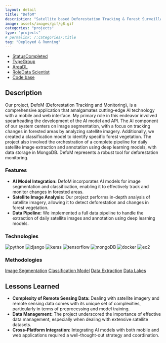 ```yaml
---
layout: detail
title: "DefoM"
description: "Satellite based Deforestation Tracking & Forest Surveillance System"
image: assets/images/gif/g8.gif
categories: "projects"
type: "projects"
# permalink: /:categories/:title
tag: "Deployed & Running"
---
```


<div id="main">
	<section id='second'>
		<div class="inner no-padding">
			<div class="tag-container">
                    <ul class="actions">
                        <li><a href="#" class="button special small disable">Status</a><a href="#" class="button small disable">Completed</a></li>
                        <li><a href="#" class="button special small disable">Type</a><a href="#" class="button small disable">Group</a></li>
                        <li><a href="#" class="button special small disable">Area</a><a href="#" class="button small disable">DL</a></li>
						<li><a href="#" class="button special small disable">Role</a><a href="#" class="button small disable">Data Scientist</a></li>
						<li><a href="#" class="button special small disable"><i class="fab fa-github"></i></a><a href="https://github.com/nipdep/DefoM-API" class="button small">Code base</a></li>
                    </ul>
            </div>
			<div>
				<h2>Description</h2>
				<p>Our project, DefoM (Deforestation Tracking and Monitoring), is a comprehensive application that amalgamates cutting-edge AI technology with a mobile and web interface. My primary role in this endeavor involved spearheading the development of the AI model and API. The AI component of our system centers on image segmentation, with a focus on tracking changes in forested areas by analyzing satellite imagery. Additionally, we created a classification model to identify specific forest vegetation. The project also involved the orchestration of a complete pipeline for daily satellite image extraction and annotation using deep learning models, with data storage in MongoDB. DefoM represents a robust tool for deforestation monitoring.</p>
					<h3>Features</h3>
					<ul class='fa-ul'>
						<li><i class="fa-li fa fa-check-square"></i><b>AI Model Integration:</b> DefoM incorporates AI models for image segmentation and classification, enabling it to effectively track and monitor changes in forested areas.</li>
						<li><i class="fa-li fa fa-check-square"></i><b>Satellite Image Analysis:</b> Our project performs in-depth analysis of satellite imagery, allowing it to detect deforestation and changes in forest vegetation.</li>
						<li><i class="fa-li fa fa-check-square"></i><b>Data Pipeline:</b> We implemented a full data pipeline to handle the extraction of daily satellite images and annotation using deep learning models.</li>
					</ul>
			</div>
			<div class="row">
				<div class="6u 12u$(small)">
					<h3>Technologies</h3>
					<div class='logos-container'>
						<img src="{% link assets/images/logos/python.png %}" alt="python" class="logos">
						<img src="{% link assets/images/logos/django.png %}" alt="django" class="logos">
						<img src="{% link assets/images/logos/keras.png %}" alt="keras" class="logos">
						<img src="{% link assets/images/logos/tensorflow.png %}" alt="tensorflow" class="logos">
						<img src="{% link assets/images/logos/mongodb.png %}" alt="mongoDB" class="logos">
						<img src="{% link assets/images/logos/docker.png %}" alt="docker" class="logos">
						<img src="{% link assets/images/logos/ec2.png %}" alt="ec2" class="logos">
					</div>
					</div>
				</div>
				<div class="6u$ 12u$(small) ">
					<h3>Methodologies</h3>
					<p><a href="#" class="button small disable">Image Segmentation</a>
					   <a href="#" class="button small disable">Classification Model</a>
					   <a href="#" class="button small disable">Data Extraction</a>
					   <a href="#" class="button small disable">Data Lakes</a>
					</p>
				</div>
			</div>
		</div>
	</section>
	<section id='third'>
		<div class="inner no-padding">
			<!-- <div>
				<h2>Project Visualization</h2>
				<div id="slider">  
					<div class="slides">  
					<img src="https://hhsbanner.com/wp-content/uploads/2019/03/victoria_falls-900x300.jpg" width="100%" />
					</div>
					<div class="slides">  
					<img src="https://blog.cognifit.com/wp-content/uploads/2019/11/hiking-900x300.jpg" width="100%" />
					</div>
					<div class="slides">  
					<img src="https://travelfree.info/wp-content/uploads/2018/02/croatia-waterfall-in-deep-forest-of-Cr-12755165-900x300.jpg" width="100%" />
					</div> 
					<div class="slides">  
					<img src="https://www.piemonturismo.it/site/wp-content/uploads/2014/07/13-laghi-grande.jpg" width="100%" />
					</div> 
					<div class="slides">  
					<img src="https://improvephotography.com/wp-content/uploads/2017/09/Julian-Baird-20170914-3-900px.jpg" width="100%" />
					</div>  
				</div>
				<script src="{{ site.baseurl }}/assets/js/image_slider.js"></script>
			</div> -->
			<div>
				<h2>Lessons Learned</h2>
				<ul class='fa-ul'>
					<li><i class="fa-li fa fa-check-square"></i><b>Complexity of Remote Sensing Data:</b> Dealing with satellite imagery and remote sensing data comes with its unique set of complexities, particularly in terms of preprocessing and model training.</li>
					<li><i class="fa-li fa fa-check-square"></i><b>Data Management:</b> The project underscored the importance of effective data management, especially when dealing with extensive satellite datasets.</li>
					<li><i class="fa-li fa fa-check-square"></i><b>Cross-Platform Integration:</b> Integrating AI models with both mobile and web applications required a well-thought-out strategy and coordination.</li>
				</ul>
			</div>
		</div>
	</section>
</div>



	

